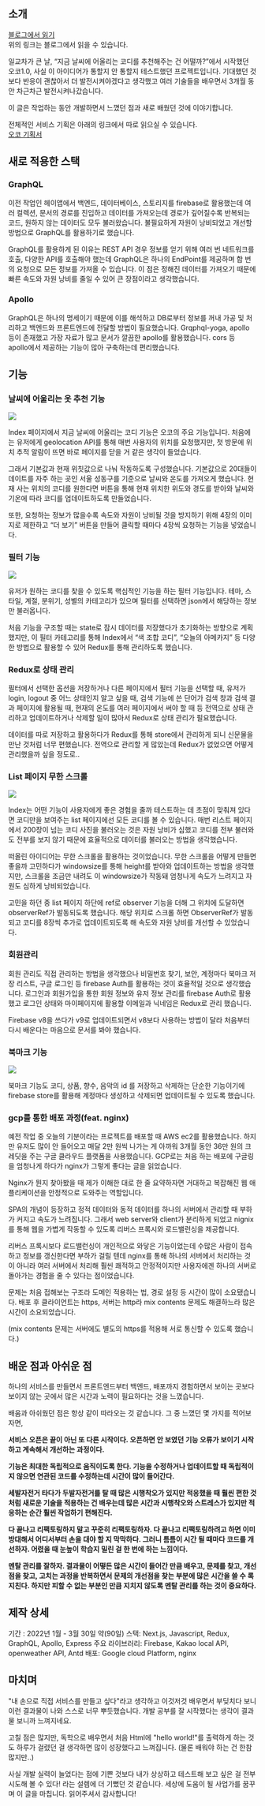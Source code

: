 ## 소개

[블로그에서 읽기](https://velog.io/@lamda/%EC%98%A4%EC%BD%942.0-%EA%B8%B0%ED%9A%8D%EA%B3%BC-%EB%B0%B0%ED%8F%AC%EA%B9%8C%EC%A7%80)</br>
위의 링크는 블로그에서 읽을 수 있습니다.

일교차가 큰 날, “지금 날씨에 어울리는 코디를 추천해주는 건 어떨까?”에서 시작했던 오코1.0, 사실 이 아이디어가 통할지 안 통할지 테스트했던 프로젝트입니다. 기대했던 것보다 반응이 괜찮아서 더 발전시켜야겠다고 생각했고 여러 기술들을 배우면서 3개월 동안 차근차근 발전시켜나갔습니다.

이 글은 작업하는 동안 개발하면서 느꼈던 점과 새로 배웠던 것에 이야기합니다.

전체적인 서비스 기획은 아래의 링크에서 따로 읽으실 수 있습니다.</br>
[오코 기획서](https://1drv.ms/b/s!Av1zgG5EdqVFx3Uy8c2sTSd9xgr_)

## 새로 적용한 스택

### GraphQL

이전 작업인 헤이앱에서 백엔드, 데이터베이스, 스토리지를 firebase로 활용했는데 여러 컬렉션, 문서의 경로를 진입하고 데이터를 가져오는데 경로가 깊어질수록 반복되는 코드, 원하지 않는 데이터도 모두 불러왔습니다. 불필요하게 자원이 낭비되었고 개선할 방법으로 GraphQL를 활용하기로 했습니다.

GraphQL를 활용하게 된 이유는 REST API 경우 정보를 얻기 위해 여러 번 네트워크를 호출, 다양한 API를 호출해야 했는데 GraphQL은 하나의 EndPoint를 제공하며 합 번의 요청으로 모든 정보를 가져올 수 있습니다. 이 점은 정해진 데이터를 가져오기 때문에 빠른 속도와 자원 낭비를 줄일 수 있어 큰 장점이라고 생각했습니다.

### Apollo

GraphQL은 하나의 명세이기 때문에 이를 해석하고 DB로부터 정보를 꺼내 가공 및 처리하고 백엔드와 프론트엔드에 전달할 방법이 필요했습니다. Grqphql-yoga, apollo 등이 존재했고 가장 자료가 많고 문서가 깔끔한 apollo를 활용했습니다. cors 등 apollo에서 제공하는 기능이 많아 구축하는데 편리했습니다.

## 기능

### 날씨에 어울리는 옷 추천 기능

![](https://velog.velcdn.com/images/lamda/post/d3d45421-2125-4e47-94d8-fcaa960d502e/image.gif)

Index 페이지에서 지금 날씨에 어울리는 코디 기능은 오코의 주요 기능입니다. 처음에는 유저에게 geolocation API를 통해 매번 사용자의 위치를 요청했지만, 첫 방문에 위치 추적 알람이 뜨면 바로 페이지를 닫을 거 같은 생각이 들었습니다.

그래서 기본값과 현재 위칫값으로 나눠 작동하도록 구성했습니다. 기본값으로 20대들이 데이트를 자주 하는 곳인 서울 성동구를 기준으로 날씨와 온도를 가져오게 했습니다. 현재 사는 위치의 코디를 원한다면 버튼을 통해 현재 위치한 위도와 경도를 받아와 날씨와 기온에 따라 코디를 업데이트하도록 만들었습니다.

또한, 요청하는 정보가 많을수록 속도와 자원이 낭비될 것을 방지하기 위해 4장의 이미지로 제한하고 “더 보기” 버튼을 만들어 클릭할 때마다 4장씩 요청하는 기능을 넣었습니다.

### 필터 기능

![](https://velog.velcdn.com/images/lamda/post/a55ac90b-c0af-49a8-a63b-5d0bb6ba7bcc/image.gif)

유저가 원하는 코디를 찾을 수 있도록 핵심적인 기능을 하는 필터 기능입니다.
테마, 스타일, 계절, 분위기, 성별의 카테고리가 있으며 필터를 선택하면 json에서 해당하는 정보만 불러옵니다.

처음 기능을 구조할 때는 state로 잠시 데이터를 저장했다가 초기화하는 방향으로 계획했지만, 이 필터 카테고리를 통해 Index에서 “색 조합 코디”, “오늘의 아메카지” 등 다양한 방법으로 활용할 수 있어 Redux를 통해 관리하도록 했습니다.

### Redux로 상태 관리

필터에서 선택한 옵션을 저장하거나 다른 페이지에서 필터 기능을 선택할 때, 유저가 login, logout 중 어느 상태인지 알고 싶을 때, 검색 기능에 쓴 단어가 검색 창과 검색 결과 페이지에 활용될 때, 현재의 온도를 여러 페이지에서 써야 할 때 등 전역으로 상태 관리하고 업데이트하거나 삭제할 일이 많아서 Redux로 상태 관리가 필요했습니다.

데이터를 따로 저장하고 활용하다가 Redux를 통해 store에서 관리하게 되니 신문물을 만난 것처럼 너무 편했습니다. 전역으로 관리할 게 많았는데 Redux가 없었으면 어떻게 관리했을까 싶을 정도로..

### List 페이지 무한 스크롤

![](https://velog.velcdn.com/images/lamda/post/849bb01a-c10b-4dd3-b5b3-2d1298ff4dc5/image.gif)

Index는 어떤 기능이 사용자에게 좋은 경험을 줄까 테스트하는 데 초점이 맞춰져 있다면 코디만을 보여주는 list 페이지에선 모든 코디를 볼 수 있습니다. 매번 리스트 페이지에서 200장이 넘는 코디 사진을 불러오는 것은 자원 낭비가 심했고 코디를 전부 불러와도 전부를 보지 않기 때문에 효율적으로 데이터를 불러오는 방법을 생각했습니다.

떠올린 아이디어는 무한 스크롤을 활용하는 것이었습니다. 무한 스크롤을 어떻게 만들면 좋을까 고민하다가 windowsize를 통해 height를 받아와 업데이트하는 방법을 생각했지만, 스크롤을 조금만 내려도 이 windowsize가 작동돼 엄청나게 속도가 느려지고 자원도 심하게 낭비되었습니다.

고민을 하던 중 list 페이지 하단에 ref로 observer 기능을 더해 그 위치에 도달하면 observerRef가 발동되도록 했습니다. 해당 위치로 스크롤 하면 ObserverRef가 발동되고 코디를 8장씩 추가로 업데이트되도록 해 속도와 자원 낭비를 개선할 수 있었습니다.

### 회원관리

회원 관리도 직접 관리하는 방법을 생각했으나 비밀번호 찾기, 보안, 계정마다 북마크 저장 리스트, 구글 로그인 등 firebase Auth를 활용하는 것이 효율적일 것으로 생각했습니다. 로그인과 회원가입을 통한 회원 정보와 유저 정보 관리를 firebase Auth로 활용했고 로그인 상태와 마이페이지에 활용할 이메일과 닉네임은 Redux로 관리 했습니다.

Firebase v8을 쓰다가 v9로 업데이트되면서 v8보다 사용하는 방법이 달라 처음부터 다시 배운다는 마음으로 문서를 봐야 했습니다.

### 북마크 기능

![](https://velog.velcdn.com/images/lamda/post/87a39b86-ee2c-4035-b6d4-31759f41675c/image.gif)

북마크 기능도 코디, 상품, 향수, 음악의 id 를 저장하고 삭제하는 단순한 기능이기에 firebase store를 활용해 계정마다 생성하고 삭제되면 업데이트될 수 있도록 했습니다.

### gcp를 통한 배포 과정(feat. nginx)

예전 작업 중 오늘의 기분이라는 프로젝트를 배포할 때 AWS ec2를 활용했습니다. 하지만 유저도 많이 안 들어오고 매달 2만 원씩 나가는 게 아까워 3개월 동안 36만 원의 크레딧을 주는 구글 클라우드 플랫폼을 사용했습니다. GCP로는 처음 하는 배포에 구글링을 엄청나게 하다가 nginx가 그렇게 좋다는 글을 읽었습니다.

Nginx가 뭔지 찾아봤을 때 제가 이해한 대로 한 줄 요약하자면 거대하고 복잡해진 웹 애플리케이션을 안정적으로 도와주는 역할입니다.

SPA의 개념이 등장하고 정적 데이터와 동적 데이터를 하나의 서버에서 관리할 때 부하가 커지고 속도가 느려집니다. 그래서 web server와 client가 분리하게 되었고 nignix를 통해 웹을 가볍게 작동할 수 있도록 리버스 프록시와 로드밸런싱을 제공합니다.

리버스 프록시보다 로드밸런싱이 개인적으로 와닿은 기능이었는데 수많은 사람이 접속하고 정보를 갱신한다면 부하가 걸릴 텐데 nginx를 통해 하나의 서버에서 처리하는 것이 아니라 여러 서버에서 처리해 훨씬 쾌적하고 안정적이지만 사용자에겐 하나의 서버로 돌아가는 경험을 줄 수 있다는 점이었습니다.

문제는 처음 접해보는 구조라 도메인 적용하는 법, 경로 설정 등 시간이 많이 소요됐습니다. 배포 후 클라이언트는 https, 서버는 http라 mix contents 문제도 해결하느라 많은 시간이 소요되었습니다.

(mix contents 문제는 서버에도 별도의 https를 적용해 서로 통신할 수 있도록 했습니다.)

## 배운 점과 아쉬운 점

하나의 서비스를 만들면서 프론트엔드부터 백엔드, 배포까지 경험하면서 보이는 곳보다 보이지 않는 곳에서 많은 시간과 노력이 필요하다는 것을 느꼈습니다.

배움과 아쉬웠던 점은 항상 같이 따라오는 것 같습니다. 그 중 느꼈던 몇 가지를 적어보자면,

**서비스 오픈은 끝이 아닌 또 다른 시작이다. 오픈하면 안 보였던 기능 오류가 보이기 시작하고 계속해서 개선하는 과정이다.**

**기능은 최대한 독립적으로 움직이도록 한다. 기능을 수정하거나 업데이트할 때 독립적이지 않으면 연관된 코드를 수정하는데 시간이 많이 들어간다.**

**세발자전거 타다가 두발자전거를 탈 때 많은 시행착오가 있지만 적응했을 때 훨씬 편한 것처럼 새로운 기술을 적용하는 건 배우는데 많은 시간과 시행착오와 스트레스가 있지만 적응하는 순간 훨씬 작업하기 편해진다.**

**다 끝나고 리팩토링하지 말고 꾸준히 리팩토링하자. 다 끝나고 리팩토링하려고 하면 이미 방대해서 어디서부터 손을 대야 할 지 막막하다. 그러니 틈틈이 시간 될 때마다 코드를 개선하자. 어렸을 때 눈높이 학습지 밀린 걸 한 번에 하는 느낌이다.**

**멘탈 관리를 잘하자. 결과물이 어떻든 많은 시간이 들어간 만큼 배우고, 문제를 찾고, 개선점을 찾고, 고치는 과정을 반복하면서 문제의 개선점을 찾는 부분에 많은 시간을 쓸 수 록 지친다. 하지만 피할 수 없는 부분인 만큼 지치지 않도록 멘탈 관리를 하는 것이 중요하다.**

## 제작 상세

기간 : 2022년 1월 - 3월 30일 약(90일)
스택: Next.js, Javascript, Redux, GraphQL, Apollo, Express
주요 라이브러리: Firebase, Kakao local API, openweather API, Antd
배포: Google cloud Platform, nginx

## 마치며

"내 손으로 직접 서비스를 만들고 싶다"라고 생각하고 이것저것 배우면서 부딪치다 보니 이런 결과물이 나와 스스로 너무 뿌듯했습니다. 개발 공부를 잘 시작했다는 생각이 결과물 보니까 느껴지네요.

고칠 점은 많지만, 독학으로 배우면서 처음 Html에 "hello world!"를 출력하게 하는 것도 하루가 걸렸던 걸 생각하면 많이 성장했다고 느껴집니다. (물론 배워야 하는 건 한참 많지만..)

사실 개발 실력이 늘었다는 점에 기쁜 것보다 내가 상상하고 테스트해 보고 싶은 걸 전부 시도해 볼 수 있다! 라는 설렘에 더 기뻤던 것 같습니다. 세상에 도움이 될 사업가를 꿈꾸며 이 글을 마칩니다. 읽어주셔서 감사합니다!
